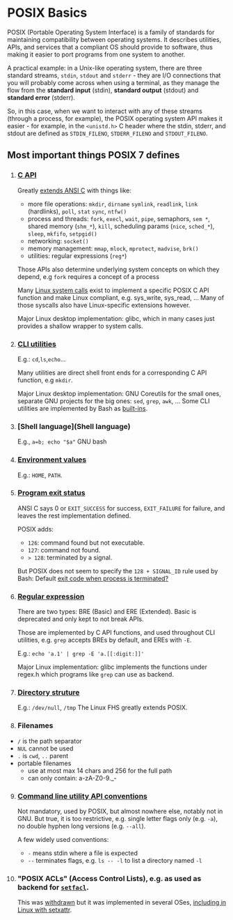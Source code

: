 # POSIX Basics

POSIX (Portable Operating System Interface) is a family of standards for maintaining compatibility between operating systems. It describes utilities, APIs, and services that a compliant OS should provide to software, thus making it easier to port programs from one system to another.

A practical example: in a Unix-like operating system, there are three standard streams, `stdin`, `stdout` and `stderr` - they are I/O connections that you will probably come across when using a terminal, as they manage the flow from the **standard input** (stdin), **standard output** (stdout) and **standard error** (stderr).

So, in this case, when we want to interact with any of these streams (through a process, for example), the POSIX operating system API makes it easier - for example, in the `<unistd.h>` C header where the stdin, stderr, and stdout are defined as `STDIN_FILENO`, `STDERR_FILENO` and `STDOUT_FILENO`.

## Most important things POSIX 7 defines

1. ### [C API](https://pubs.opengroup.org/onlinepubs/9699919799/functions/contents.html)

   Greatly [extends ANSI C](https://stackoverflow.com/questions/9376837/difference-between-c-standard-library-and-c-posix-library/37969420#37969420) with things like:

   - more file operations: `mkdir`, `dirname` `symlink`, `readlink`, `link` (hardlinks), `poll`, `stat` `sync`, `ntfw()`
   - process and threads: `fork`, `execl`, `wait`, `pipe`, semaphors, `sem *`, shared memory (`shm_*`), `kill`, scheduling params (`nice`, `sched_*`), `sleep`, `mkfifo`, `setpgid()`
   - networking: `socket()`
   - memory management: `mmap`, `mlock`, `mprotect`, `madvise`, `brk()`
   - utilities: regular expressions (`reg*`)

   Those APIs also determine underlying system concepts on which they depend, e.g `fork` requires a concept of a process

   Many [Linux system calls](https://unix.stackexchange.com/questions/421750/where-do-you-find-the-syscall-table-for-linux) exist to implement a specific POSIX C API function and make Linux compliant, e.g. sys_write, sys_read, ... Many of those syscalls also have Linux-specific extensions however.

   Major Linux desktop implementation: glibc, which in many cases just provides a shallow wrapper to system calls.

2. ### [CLI utilities](https://pubs.opengroup.org/onlinepubs/9699919799/utilities/contents.html)

   E.g.: `cd`,`ls`,`echo`...

   Many utilities are direct shell front ends for a corresponding C API function, e.g `mkdir`.

   Major Linux desktop implementation: GNU Coreutils for the small ones, separate GNU projects for the big ones: `sed`, `grep`, `awk`, ... Some CLI utilities are implemented by Bash as [built-ins](https://unix.stackexchange.com/questions/11454/what-is-the-difference-between-a-builtin-command-and-one-that-is-not).

3. ### [Shell language](Shell language)
   E.g., `a=b; echo "$a"`
   GNU bash
4. ### [Environment values](https://pubs.opengroup.org/onlinepubs/9699919799/basedefs/V1_chap08.html#tag_08)

   E.g.: `HOME`, `PATH`.

5. ### [Program exit status](http://pubs.opengroup.org/onlinepubs/9699919799/utilities/V3_chap02.html#tag_18_08)

   ANSI C says 0 or `EXIT_SUCCESS` for success, `EXIT_FAILURE` for failure, and leaves the rest implementation defined.

   POSIX adds:

   - `126`: command found but not executable.
   - `127`: command not found.
   - `> 128`: terminated by a signal.

   But POSIX does not seem to specify the `128 + SIGNAL_ID` rule used by Bash: Default [exit code when process is terminated?](https://unix.stackexchange.com/questions/99112/default-exit-code-when-process-is-terminated)

6. ### [Regular expression](http://pubs.opengroup.org/onlinepubs/9699919799/basedefs/V1_chap09.html#tag_09)

   There are two types: BRE (Basic) and ERE (Extended). Basic is deprecated and only kept to not break APIs.

   Those are implemented by C API functions, and used throughout CLI utilities, e.g. `grep` accepts BREs by default, and EREs with `-E`.

   E.g.: `echo 'a.1' | grep -E 'a.[[:digit:]]'`

   Major Linux implementation: glibc implements the functions under regex.h which programs like `grep` can use as backend.

7. ### [Directory struture](http://pubs.opengroup.org/onlinepubs/9699919799/basedefs/V1_chap10.html#tag_10)

   E.g.: `/dev/null`, `/tmp`
   The Linux FHS greatly extends POSIX.

8. ### Filenames

- `/` is the path separator
- `NUL` cannot be used
- `.` is `cwd`, `..` parent
- portable filenames
  - use at most max 14 chars and 256 for the full path
  - can only contain: a-zA-Z0-9.\_-

9. ### [Command line utility API conventions](http://pubs.opengroup.org/onlinepubs/9699919799/basedefs/V1_chap12.html)

   Not mandatory, used by POSIX, but almost nowhere else, notably not in GNU. But true, it is too restrictive, e.g. single letter flags only (e.g. `-a`), no double hyphen long versions (e.g. `--all`).

   A few widely used conventions:

   - `-` means stdin where a file is expected
   - `--` terminates flags, e.g. `ls -- -l` to list a directory named `-l`

10. ### "POSIX ACLs" (Access Control Lists), e.g. as used as backend for [`setfacl`](https://askubuntu.com/questions/487527/give-specific-user-permission-to-write-to-a-folder-using-w-notation/809562#809562).

    This was [withdrawn](https://unix.stackexchange.com/questions/489820/why-was-posix-1e-withdrawn) but it was implemented in several OSes, [including in Linux with setxattr](https://www.linuxquestions.org/questions/linux-kernel-70/system-call-to-set-file-acls-in-linux-537615/#post5988355).
